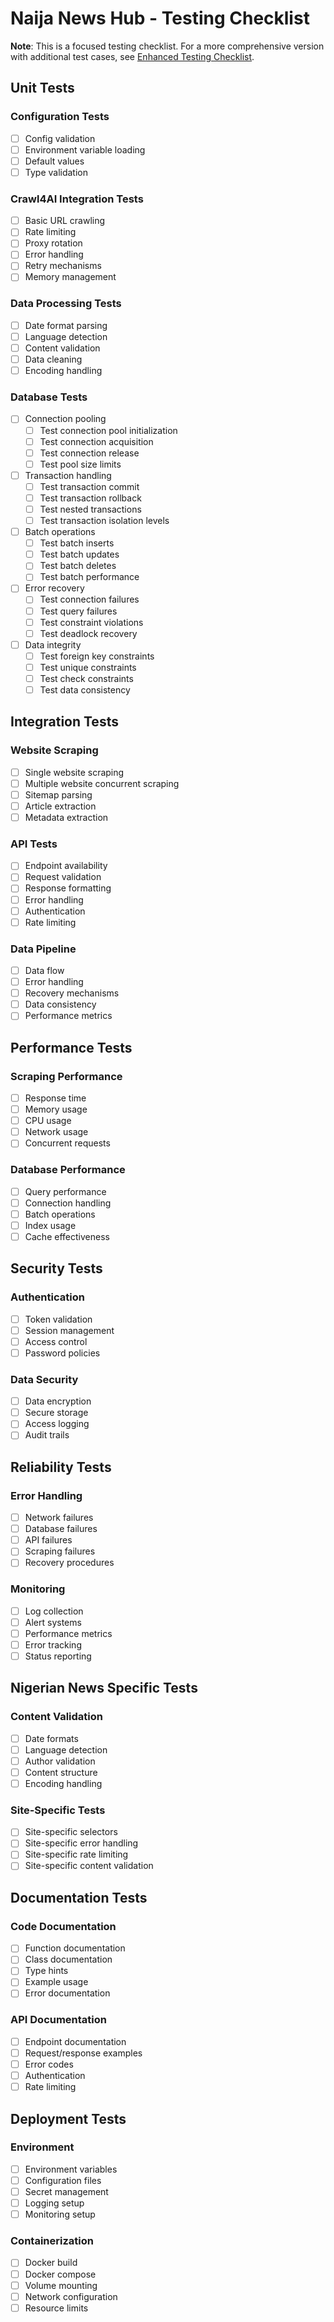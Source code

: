 # Naija News Hub - Testing Checklist

**Note**: This is a focused testing checklist. For a more comprehensive version with additional test cases, see [Enhanced Testing Checklist](enhanced-testing-checklist.md).

## Unit Tests

### Configuration Tests
- [ ] Config validation
- [ ] Environment variable loading
- [ ] Default values
- [ ] Type validation

### Crawl4AI Integration Tests
- [ ] Basic URL crawling
- [ ] Rate limiting
- [ ] Proxy rotation
- [ ] Error handling
- [ ] Retry mechanisms
- [ ] Memory management

### Data Processing Tests
- [ ] Date format parsing
- [ ] Language detection
- [ ] Content validation
- [ ] Data cleaning
- [ ] Encoding handling

### Database Tests
- [ ] Connection pooling
  - [ ] Test connection pool initialization
  - [ ] Test connection acquisition
  - [ ] Test connection release
  - [ ] Test pool size limits
- [ ] Transaction handling
  - [ ] Test transaction commit
  - [ ] Test transaction rollback
  - [ ] Test nested transactions
  - [ ] Test transaction isolation levels
- [ ] Batch operations
  - [ ] Test batch inserts
  - [ ] Test batch updates
  - [ ] Test batch deletes
  - [ ] Test batch performance
- [ ] Error recovery
  - [ ] Test connection failures
  - [ ] Test query failures
  - [ ] Test constraint violations
  - [ ] Test deadlock recovery
- [ ] Data integrity
  - [ ] Test foreign key constraints
  - [ ] Test unique constraints
  - [ ] Test check constraints
  - [ ] Test data consistency

## Integration Tests

### Website Scraping
- [ ] Single website scraping
- [ ] Multiple website concurrent scraping
- [ ] Sitemap parsing
- [ ] Article extraction
- [ ] Metadata extraction

### API Tests
- [ ] Endpoint availability
- [ ] Request validation
- [ ] Response formatting
- [ ] Error handling
- [ ] Authentication
- [ ] Rate limiting

### Data Pipeline
- [ ] Data flow
- [ ] Error handling
- [ ] Recovery mechanisms
- [ ] Data consistency
- [ ] Performance metrics

## Performance Tests

### Scraping Performance
- [ ] Response time
- [ ] Memory usage
- [ ] CPU usage
- [ ] Network usage
- [ ] Concurrent requests

### Database Performance
- [ ] Query performance
- [ ] Connection handling
- [ ] Batch operations
- [ ] Index usage
- [ ] Cache effectiveness

## Security Tests

### Authentication
- [ ] Token validation
- [ ] Session management
- [ ] Access control
- [ ] Password policies

### Data Security
- [ ] Data encryption
- [ ] Secure storage
- [ ] Access logging
- [ ] Audit trails

## Reliability Tests

### Error Handling
- [ ] Network failures
- [ ] Database failures
- [ ] API failures
- [ ] Scraping failures
- [ ] Recovery procedures

### Monitoring
- [ ] Log collection
- [ ] Alert systems
- [ ] Performance metrics
- [ ] Error tracking
- [ ] Status reporting

## Nigerian News Specific Tests

### Content Validation
- [ ] Date formats
- [ ] Language detection
- [ ] Author validation
- [ ] Content structure
- [ ] Encoding handling

### Site-Specific Tests
- [ ] Site-specific selectors
- [ ] Site-specific error handling
- [ ] Site-specific rate limiting
- [ ] Site-specific content validation

## Documentation Tests

### Code Documentation
- [ ] Function documentation
- [ ] Class documentation
- [ ] Type hints
- [ ] Example usage
- [ ] Error documentation

### API Documentation
- [ ] Endpoint documentation
- [ ] Request/response examples
- [ ] Error codes
- [ ] Authentication
- [ ] Rate limiting

## Deployment Tests

### Environment
- [ ] Environment variables
- [ ] Configuration files
- [ ] Secret management
- [ ] Logging setup
- [ ] Monitoring setup

### Containerization
- [ ] Docker build
- [ ] Docker compose
- [ ] Volume mounting
- [ ] Network configuration
- [ ] Resource limits